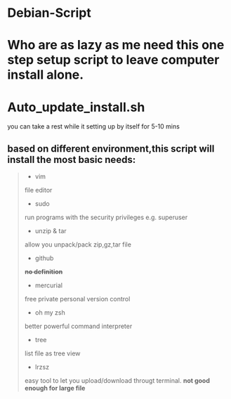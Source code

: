 # Debian-Script
# Who are as lazy as me need this one step setup script to leave computer install alone. 

# Auto_update_install.sh

you can take a rest while it setting up by itself for 5-10 mins 

## based on different environment,this script will install the most basic needs:
> - vim 
>
> file editor
>
> - sudo
>
> run programs with the security privileges e.g. superuser
>
> - unzip & tar
>
> allow you unpack/pack zip,gz,tar file
>
> - github
>
>  ~~**no definition**~~
>
> - mercurial
> 
>  free private personal version control 
> 
> - oh my zsh
>
> better powerful command interpreter 
>
> - tree
> 
> list file as tree view
> 
> - lrzsz
>
> easy tool to let you upload/download througt terminal. **not good enough for large file**

